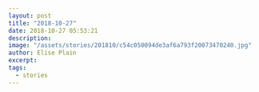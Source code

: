 ```yaml
---
layout: post
title: "2018-10-27"
date: 2018-10-27 05:53:21
description: 
image: "/assets/stories/201810/c54c050094de3af6a793f20073470240.jpg"
author: Elise Plain
excerpt: 
tags: 
  - stories
---
```



<p></p>
